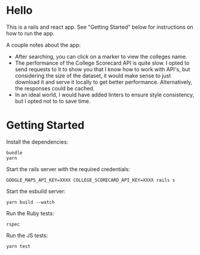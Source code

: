 # Hello

This is a rails and react app.  See "Getting Started" below for instructions on how to run the app.

A couple notes about the app:
* After searching, you can click on a marker to view the colleges name.
* The performance of the College Scorecard API is quite slow.  I opted to send requests to it to show you that I know how to work with API's, but considering the size of the dataset, it would make sense to just download it and serve it locally to get better performance. Alternatively, the responses could be cached.
* In an ideal world, I would have added linters to ensure style consistency, but I opted not to to save time.

# Getting Started

Install the dependencies:
```
bundle
yarn
```

Start the rails server with the required credentials:
```
GOOGLE_MAPS_API_KEY=XXXX COLLEGE_SCORECARD_API_KEY=XXXX rails s
```

Start the esbuild server:
```
yarn build --watch
```

Run the Ruby tests:
```
rspec
```

Run the JS tests:
```
yarn test
```
